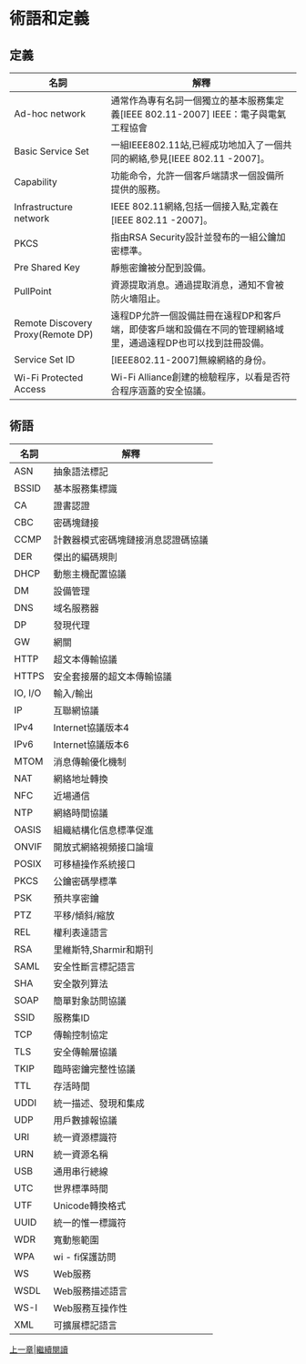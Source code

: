 # 術語和定義

## 定義

名詞|解釋
----|----
Ad-hoc network| 通常作為專有名詞一個獨立的基本服務集定義[IEEE 802.11-2007] IEEE：電子與電氣工程協會
Basic Service Set| 一組IEEE802.11站,已經成功地加入了一個共同的網絡,參見[IEEE 802.11 -2007]。
Capability| 功能命令，允許一個客戶端請求一個設備所提供的服務。
Infrastructure network| IEEE 802.11網絡,包括一個接入點,定義在[IEEE 802.11 -2007]。
PKCS| 指由RSA Security設計並發布的一組公鑰加密標準。
Pre Shared Key| 靜態密鑰被分配到設備。
PullPoint| 資源提取消息。通過提取消息，通知不會被防火墻阻止。
Remote Discovery Proxy(Remote DP)| 遠程DP允許一個設備註冊在遠程DP和客戶端，即使客戶端和設備在不同的管理網絡域里，通過遠程DP也可以找到註冊設備。
Service Set ID|   [IEEE802.11-2007]無線網絡的身份。
Wi-Fi Protected Access|  Wi-Fi Alliance創建的檢驗程序，以看是否符合程序涵蓋的安全協議。

## 術語

名詞|解釋
----|----
ASN|抽象語法標記
BSSID|基本服務集標識
CA|證書認證
CBC|密碼塊鏈接
CCMP|計數器模式密碼塊鏈接消息認證碼協議
DER|傑出的編碼規則
DHCP|動態主機配置協議
DM|設備管理
DNS|域名服務器
DP|發現代理
GW|網關
HTTP|超文本傳輸協議
HTTPS|安全套接層的超文本傳輸協議
IO, I/O|輸入/輸出
IP|互聯網協議
IPv4|Internet協議版本4
IPv6|Internet協議版本6
MTOM|消息傳輸優化機制
NAT|網絡地址轉換
NFC|近場通信
NTP|網絡時間協議
OASIS|組織結構化信息標準促進
ONVIF|開放式網絡視頻接口論壇
POSIX|可移植操作系統接口
PKCS|公鑰密碼學標準
PSK|預共享密鑰
PTZ|平移/傾斜/縮放
REL|權利表達語言
RSA|里維斯特,Sharmir和期刊
SAML|安全性斷言標記語言
SHA|安全散列算法
SOAP|簡單對象訪問協議
SSID|服務集ID
TCP|傳輸控制協定
TLS|安全傳輸層協議
TKIP|臨時密鑰完整性協議
TTL|存活時間
UDDI|統一描述、發現和集成
UDP|用戶數據報協議
URI|統一資源標識符
URN|統一資源名稱
USB|通用串行總線
UTC|世界標準時間
UTF|Unicode轉換格式
UUID|統一的惟一標識符
WDR|寬動態範圍
WPA|wi - fi保護訪問
WS|Web服務
WSDL|Web服務描述語言
WS-I|Web服務互操作性
XML|可擴展標記語言


[上一章](02.0.md)|[繼續閱讀](04.00.md)
